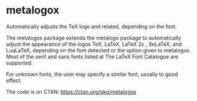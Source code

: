 # metalogox
Automatically adjusts the TeX logo and related, depending on the font.

The metalogox package extends the metalogo package to automatically adjust the appearance of the logos TeX, LaTeX, LaTeX 2ε , XeLaTeX, and LuaLaTeX, depending on the font detected or the option given to metalogox. Most of the serif and sans fonts listed at The LaTeX Font Catalogue are supported.

For unknown fonts, the user may specify a similar font, usually to good effect.

The code is on CTAN: https://ctan.org/pkg/metalogox
